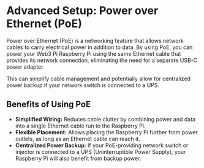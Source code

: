 # Advanced Setup: Power over Ethernet (PoE)

Power over Ethernet (PoE) is a networking feature that allows network cables to carry electrical power in addition to data. By using PoE, you can power your Web3 Pi Raspberry Pi using the same Ethernet cable that provides its network connection, eliminating the need for a separate USB-C power adapter.

This can simplify cable management and potentially allow for centralized power backup if your network switch is connected to a UPS.

## Benefits of Using PoE

- **Simplified Wiring:** Reduces cable clutter by combining power and data into a single Ethernet cable run to the Raspberry Pi.
- **Flexible Placement:** Allows placing the Raspberry Pi further from power outlets, as long as an Ethernet cable can reach it.
- **Centralized Power Backup:** If your PoE-providing network switch or injector is connected to a UPS (Uninterruptible Power Supply), your Raspberry Pi will also benefit from backup power.
